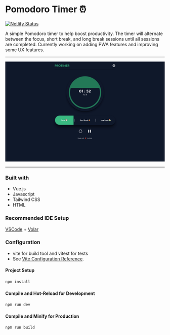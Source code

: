 # Pomodoro Timer ⏰
[![Netlify Status](https://api.netlify.com/api/v1/badges/ae7b4ee0-7b3d-497f-8088-c2fc5a15ea61/deploy-status)](https://app.netlify.com/sites/simplepomodoro123/deploys)

A simple Pomodoro timer to help boost productivity. The timer will alternate between the focus, short break, and long break sessions until all sessions are completed. Currently working on adding PWA features and improving some UX features.

---
![app image](./src/assets/img/app.png)

---

### Built with
- Vue.js
- Javascript
- Tailwind CSS
- HTML

### Recommended IDE Setup
[VSCode](https://code.visualstudio.com/) + [Volar](https://marketplace.visualstudio.com/items?itemName=johnsoncodehk.volar)

### Configuration
- vite for build tool and vitest for tests
- See [Vite Configuration Reference](https://vitejs.dev/config/).

#### Project Setup

```sh
npm install
```

#### Compile and Hot-Reload for Development

```sh
npm run dev
```

#### Compile and Minify for Production

```sh
npm run build
```
